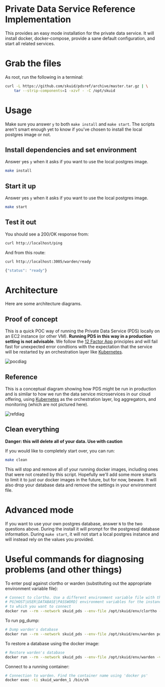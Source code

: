 # Private Data Service Reference Implementation

This provides an easy mode installation for the private data service. It will install docker, docker-compose, provide a sane default configuration, and start all related services.

# Grab the files

As root, run the following in a terminal:

```bash
curl -L https://github.com/skuid/pdsref/archive/master.tar.gz | \
	tar --strip-components=1 -xzvf - -C /opt/skuid
```
# Usage

Make sure you answer `y` to both `make install` and `make start`. The scripts aren't smart enough yet to know if you've chosen to install the local postgres image or not.

## Install dependencies and set environment

Answer yes `y` when it asks if you want to use the local postgres image.

```bash
make install
```

## Start it up

Answer yes `y` when it asks if you want to use the local postgres image.

```bash
make start
```

## Test it out

You should see a 200/OK response from:

```bash
curl http://localhost/ping
```

And from this route:

```bash
curl http://localhost:3005/warden/ready
```

```javascript
{"status": "ready"}
```

# Architecture

Here are some architecture diagrams.

## Proof of concept

This is a quick POC way of running the Private Data Service (PDS) locally on an EC2 instance (or other VM). **Running PDS in this way in a production setting is not advisable**. We follow the [12 Factor App] principles and will fail fast for unexpected error condtions with the expectation that the service will be restarted by an orchestration layer like [Kubernetes].

![pocdiag]

## Reference

This is a conceptual diagram showing how PDS might be run in production and is similar to how we run the data service microservices in our cloud offering, using [Kubernetes] as the orchestration layer, log aggregators, and monitoring (which are not pictured here).

![refdiag]

[pocdiag]: https://github.com/skuid/pdsref/blob/master/imgs/poc.png "POC Diagram"
[refdiag]: https://github.com/skuid/pdsref/blob/master/imgs/ref.png "Reference Diagram"
[12 Factor App]: https://12factor.net/ "12 Factor App"
[Kubernetes]: https://kubernetes.io/ "Kubernetes"

## Clean everything

**Danger: this will delete all of your data. Use with caution**

If you would like to completely start over, you can run:

```bash
make clean
```

This will stop and remove all of your running docker images, including ones that were not created by this script. Hopefully we'll add some more smarts to limit it to just our docker images in the future, but for now, beware. It will also drop your database data and remove the settings in your environment file.

# Advanced mode 

If you want to use your own postgres database, answer `N` to the two questions above. During the install it will prompt for the postgresql database information. During `make start`, it will not start a local postgres instance and will instead rely on the values you provided.

# Useful commands for diagnosing problems (and other things)

To enter psql against clortho or warden (substituting out the appropriate environment variable file):

```bash
# Connect to clortho. Use a different environment variable file with the
# PG[HOST|USER|DATABASE|PASSWORD] environment variables for the instance
# to which you want to connect
docker run --rm --network skuid_pds --env-file /opt/skuid/env/clortho -it postgres:9.6 psql
```

To run pg_dump:

```bash
# Dump warden's database
docker run --rm --network skuid_pds --env-file /opt/skuid/env/warden postgres:9.6 pg_dump warden > warden_bak.sql
```

To restore a database using the docker image:

```bash
# Restore warden's database
docker run --rm --network skuid_pds --env-file /opt/skuid/env/warden -v "/opt/skuid:/opt/skuid" -it postgres:9.6 psql -f /opt/skuid/warden_bak.sql
```

Connect to a running container:

```bash
# Connection to warden. Find the container name using 'docker ps'
docker exec -ti skuid_warden_1 /bin/sh
```

